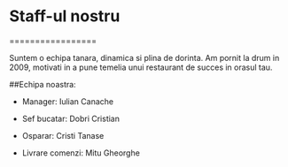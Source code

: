 
# Staff-ul nostru
=================

Suntem o echipa tanara, dinamica si plina de dorinta. 
Am pornit la drum in 2009, motivati in a pune temelia unui restaurant de succes in orasul tau.

##Echipa noastra:

   - Manager: Iulian Canache

   - Sef bucatar: Dobri Cristian

   - Osparar: Cristi Tanase

   - Livrare comenzi: Mitu Gheorghe
